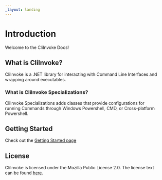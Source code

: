 ```yaml
---
_layout: landing
---
```


# Introduction

Welcome to the CliInvoke Docs!

## What is CliInvoke?
CliInvoke is a .NET library for interacting with Command Line Interfaces and wrapping around executables. 

### What is CliInvoke Specializations?
CliInvoke Specializations adds classes that provide configurations for running Commands through Windows Powershell, CMD, or Cross-platform Powershell.

## Getting Started
Check out the [Getting Started page](CliInvoke/getting-started.html)

## License
CliInvoke is licensed under the Mozilla Public License 2.0. The license text can be found [here](https://github.com/alastairlundy/CliInvoke/blob/main/LICENSE.txt).
